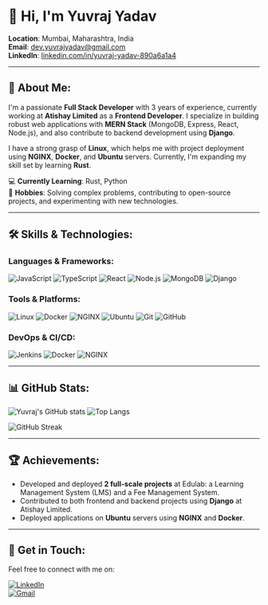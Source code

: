# 👋 Hi, I'm Yuvraj Yadav

**Location**: Mumbai, Maharashtra, India  
**Email**: [dev.yuvrajyadav@gmail.com](mailto:dev.yuvrajyadav@gmail.com)  
**LinkedIn**: [linkedin.com/in/yuvraj-yadav-890a6a1a4](https://www.linkedin.com/in/yuvraj-yadav-890a6a1a4)

---

## 🚀 About Me:

I'm a passionate **Full Stack Developer** with 3 years of experience, currently working at **Atishay Limited** as a **Frontend Developer**. I specialize in building robust web applications with **MERN Stack** (MongoDB, Express, React, Node.js), and also contribute to backend development using **Django**. 

I have a strong grasp of **Linux**, which helps me with project deployment using **NGINX**, **Docker**, and **Ubuntu** servers. Currently, I'm expanding my skill set by learning **Rust**.

💻 **Currently Learning**: Rust, Python  
🌱 **Hobbies**: Solving complex problems, contributing to open-source projects, and experimenting with new technologies.

---

## 🛠️ Skills & Technologies:

### Languages & Frameworks:
![JavaScript](https://img.shields.io/badge/-JavaScript-F7DF1E?style=flat-square&logo=javascript&logoColor=black)
![TypeScript](https://img.shields.io/badge/-TypeScript-007ACC?style=flat-square&logo=typescript&logoColor=white)
![React](https://img.shields.io/badge/-React-61DAFB?style=flat-square&logo=react&logoColor=black)
![Node.js](https://img.shields.io/badge/-Node.js-339933?style=flat-square&logo=node.js&logoColor=white)
![MongoDB](https://img.shields.io/badge/-MongoDB-4EA94B?style=flat-square&logo=mongodb&logoColor=white)
![Django](https://img.shields.io/badge/-Django-092E20?style=flat-square&logo=django&logoColor=white)

### Tools & Platforms:
![Linux](https://img.shields.io/badge/-Linux-FCC624?style=flat-square&logo=linux&logoColor=black)
![Docker](https://img.shields.io/badge/-Docker-2496ED?style=flat-square&logo=docker&logoColor=white)
![NGINX](https://img.shields.io/badge/-NGINX-009639?style=flat-square&logo=nginx&logoColor=white)
![Ubuntu](https://img.shields.io/badge/-Ubuntu-E95420?style=flat-square&logo=ubuntu&logoColor=white)
![Git](https://img.shields.io/badge/-Git-F05032?style=flat-square&logo=git&logoColor=white)
![GitHub](https://img.shields.io/badge/-GitHub-181717?style=flat-square&logo=github)

### DevOps & CI/CD:
![Jenkins](https://img.shields.io/badge/-Jenkins-D24939?style=flat-square&logo=jenkins&logoColor=white)
![Docker](https://img.shields.io/badge/-Docker-2496ED?style=flat-square&logo=docker&logoColor=white)
![NGINX](https://img.shields.io/badge/-NGINX-009639?style=flat-square&logo=nginx&logoColor=white)

---

## 📊 GitHub Stats:

![Yuvraj's GitHub stats](https://github-readme-stats.vercel.app/api?username=devyuvraj7&show_icons=true&theme=radical)
![Top Langs](https://github-readme-stats.vercel.app/api/top-langs/?username=devyuvraj7&layout=compact&theme=radical)

![GitHub Streak](https://github-readme-streak-stats.herokuapp.com/?user=devyuvraj7&theme=radical)

---

## 🏆 Achievements:

- Developed and deployed **2 full-scale projects** at Edulab: a Learning Management System (LMS) and a Fee Management System.
- Contributed to both frontend and backend projects using **Django** at Atishay Limited.
- Deployed applications on **Ubuntu** servers using **NGINX** and **Docker**.

---

## 🔗 Get in Touch:

Feel free to connect with me on:

[![LinkedIn](https://img.shields.io/badge/LinkedIn-0077B5?style=flat-square&logo=linkedin&logoColor=white)](https://www.linkedin.com/in/yuvraj-yadav-890a6a1a4/)  
[![Gmail](https://img.shields.io/badge/Gmail-D14836?style=flat-square&logo=gmail&logoColor=white)](mailto:dev.yuvrajyadav@gmail.com)
